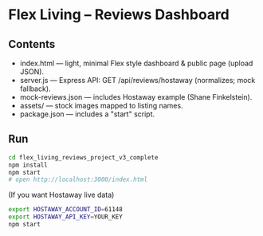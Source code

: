 # Flex Living – Reviews Dashboard 

## Contents
- index.html — light, minimal Flex style dashboard & public page (upload JSON).
- server.js — Express API: GET /api/reviews/hostaway (normalizes; mock fallback).
- mock-reviews.json — includes Hostaway example (Shane Finkelstein).
- assets/ — stock images mapped to listing names.
- package.json — includes a "start" script.

## Run
```bash
cd flex_living_reviews_project_v3_complete
npm install
npm start
# open http://localhost:3000/index.html
```
(If you want Hostaway live data)
```bash
export HOSTAWAY_ACCOUNT_ID=61148
export HOSTAWAY_API_KEY=YOUR_KEY
npm start
```
